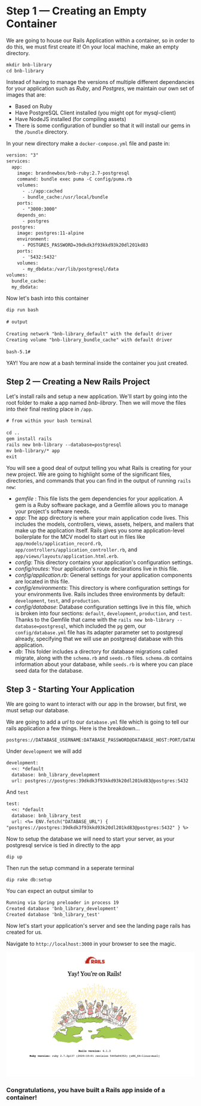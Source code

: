 # Step 1 — Creating an Empty Container

We are going to house our Rails Application within a container, so in order to do this, we must first create it! On your local machine, make an empty directory.

```
mkdir bnb-library
cd bnb-library
```

Instead of having to manage the versions of multiple different dependancies for your application such as *Ruby*, and *Postgres*, we maintain our own set of images that are:
- Based on Ruby
- Have PostgreSQL Client installed (you might opt for mysql-client)
- Have NodeJS installed (for compiling assets)
- There is some configuration of bundler so that it will install our gems in the `/bundle` directory.

In your new directory make a `docker-compose.yml` file and paste in:

```
version: "3"
services:
  app:    
    image: brandnewbox/bnb-ruby:2.7-postgresql
    command: bundle exec puma -C config/puma.rb
    volumes:
      - .:/app:cached
      - bundle_cache:/usr/local/bundle
    ports:
      - "3000:3000"
    depends_on:
      - postgres
  postgres:
    image: postgres:11-alpine
    environment:
      - POSTGRES_PASSWORD=39dkdk3f93kkd93k20dl201kd83
    ports:
      - '5432:5432'
    volumes:
      - my_dbdata:/var/lib/postgresql/data
volumes:
  bundle_cache:
  my_dbdata:
```

Now let's bash into this container
```
dip run bash

# output

Creating network "bnb-library_default" with the default driver
Creating volume "bnb-library_bundle_cache" with default driver

bash-5.1#
```
YAY! You are now at a bash terminal inside the container you just created.

## Step 2 — Creating a New Rails Project

Let's install rails and setup a new application. We'll start by going into the root folder to make a app named *bnb-library*. Then we will move the files into their final resting place in `/app`.

```
# from within your bash terminal

cd ..
gem install rails
rails new bnb-library --database=postgresql
mv bnb-library/* app
exit
```

You will see a good deal of output telling you what Rails is creating for your new project. We are going to highlight some of the significant files, directories, and commands that you can find in the output of running `rails new`:

- *gemfile* : This file lists the gem dependencies for your application. A gem is a Ruby software package, and a Gemfile allows you to manage your project's software needs. 
- *app*: The app directory is where your main application code lives. This includes the models, controllers, views, assets, helpers, and mailers that make up the application itself. Rails gives you some application-level boilerplate for the MCV model to start out in files like `app/models/application_record.rb`, `app/controllers/application_controller.rb`, and `app/views/layouts/application.html.erb`.
- *config*: This directory contains your application's configuration settings.
- *config/routes*: Your application's route declarations live in this file.
- *config/application.rb*: General settings for your application components are located in this file. 
- *config/environments*: This directory is where configuration settings for your environments live. Rails includes three environments by default: `development`, `test`, and `production`. 
- *config/database*: Database configuration settings live in this file, which is broken into four sections: `default`, `development`, `production`, and `test`. Thanks to the Gemfile that came with the `rails new bnb-library --database=postgresql`, which included the `pg` gem, our `config/database.yml` file has its adapter parameter set to postgresql already, specifying that we will use an postgresql database with this application. 
- *db*: This folder includes a directory for database migrations called migrate, along with the `schema.rb` and `seeds.rb` files. `schema.db` contains information about your database, while `seeds.rb` is where you can place seed data for the database.

## Step 3 - Starting Your Application

We are going to want to interact with our app in the browser, but first, we must setup our database.

We are going to add a *url* to our `database.yml` file which is going to tell our rails application a few things. Here is the breakdown...
```
postgres://DATABASE_USERNAME:DATABASE_PASSWORD@DATABASE_HOST:PORT/DATABASE_NAME
```
Under `development` we will add
```
development:
  <<: *default
  database: bnb_library_development
  url: postgres://postgres:39dkdk3f93kkd93k20dl201kd83@postgres:5432
```
And `test`
```
test:
  <<: *default
  database: bnb_library_test
  url: <%= ENV.fetch("DATABASE_URL") { "postgres://postgres:39dkdk3f93kkd93k20dl201kd83@postgres:5432" } %>
```

Now to setup the database we will need to start your server, as your postgresql service is tied in directly to the app

```
dip up
```
Then run the setup command in a seperate terminal
```
dip rake db:setup
```
You can expect an output similar to 
```
Running via Spring preloader in process 19
Created database 'bnb_library_development'
Created database 'bnb_library_test'
```
Now let's start your application's server and see the landing page rails has created for us.

Navigate to `http://localhost:3000` in your browser to see the magic.

![Hello Rails](images/hello-rails.png)

### Congratulations, you have built a Rails app inside of a container!